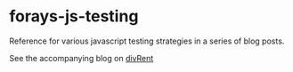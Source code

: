 # forays-js-testing
Reference for various javascript testing strategies in a series of blog posts.

See the accompanying blog on [divRent](http://www.divrent.xyz/blog/)
